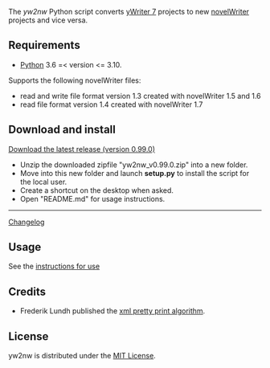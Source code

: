 The *yw2nw* Python script converts [yWriter 7](http://spacejock.com/yWriter7.html) projects to new [novelWriter](https://novelwriter.io/) projects and vice versa.


## Requirements

- [Python](https://www.python.org/) 3.6 =< version <= 3.10.

Supports the following novelWriter files: 
- read and write file format version 1.3 created with novelWriter 1.5 and 1.6
- read file format version 1.4 created with novelWriter 1.7

## Download and install

[Download the latest release (version 0.99.0)](https://raw.githubusercontent.com/peter88213/yw2nw/main/dist/yw2nw_v0.99.0.zip)

- Unzip the downloaded zipfile "yw2nw_v0.99.0.zip" into a new folder.
- Move into this new folder and launch **setup.py** to install the script for the local user.
- Create a shortcut on the desktop when asked.
- Open "README.md" for usage instructions.

------------------------------------------------------------------

[Changelog](changelog)

## Usage

See the [instructions for use](usage)

## Credits

- Frederik Lundh published the [xml pretty print algorithm](http://effbot.org/zone/element-lib.htm#prettyprint).

## License

yw2nw is distributed under the [MIT License](http://www.opensource.org/licenses/mit-license.php).
